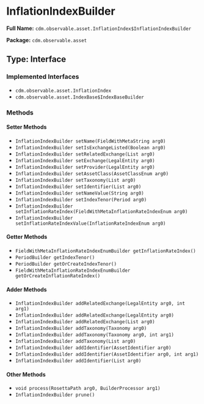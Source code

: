 # InflationIndexBuilder

**Full Name:** `cdm.observable.asset.InflationIndex$InflationIndexBuilder`

**Package:** `cdm.observable.asset`

## Type: Interface

### Implemented Interfaces

- `cdm.observable.asset.InflationIndex`
- `cdm.observable.asset.IndexBase$IndexBaseBuilder`

### Methods

#### Setter Methods

- `InflationIndexBuilder setName(FieldWithMetaString arg0)`
- `InflationIndexBuilder setIsExchangeListed(Boolean arg0)`
- `InflationIndexBuilder setRelatedExchange(List arg0)`
- `InflationIndexBuilder setExchange(LegalEntity arg0)`
- `InflationIndexBuilder setProvider(LegalEntity arg0)`
- `InflationIndexBuilder setAssetClass(AssetClassEnum arg0)`
- `InflationIndexBuilder setTaxonomy(List arg0)`
- `InflationIndexBuilder setIdentifier(List arg0)`
- `InflationIndexBuilder setNameValue(String arg0)`
- `InflationIndexBuilder setIndexTenor(Period arg0)`
- `InflationIndexBuilder setInflationRateIndex(FieldWithMetaInflationRateIndexEnum arg0)`
- `InflationIndexBuilder setInflationRateIndexValue(InflationRateIndexEnum arg0)`

#### Getter Methods

- `FieldWithMetaInflationRateIndexEnumBuilder getInflationRateIndex()`
- `PeriodBuilder getIndexTenor()`
- `PeriodBuilder getOrCreateIndexTenor()`
- `FieldWithMetaInflationRateIndexEnumBuilder getOrCreateInflationRateIndex()`

#### Adder Methods

- `InflationIndexBuilder addRelatedExchange(LegalEntity arg0, int arg1)`
- `InflationIndexBuilder addRelatedExchange(LegalEntity arg0)`
- `InflationIndexBuilder addRelatedExchange(List arg0)`
- `InflationIndexBuilder addTaxonomy(Taxonomy arg0)`
- `InflationIndexBuilder addTaxonomy(Taxonomy arg0, int arg1)`
- `InflationIndexBuilder addTaxonomy(List arg0)`
- `InflationIndexBuilder addIdentifier(AssetIdentifier arg0)`
- `InflationIndexBuilder addIdentifier(AssetIdentifier arg0, int arg1)`
- `InflationIndexBuilder addIdentifier(List arg0)`

#### Other Methods

- `void process(RosettaPath arg0, BuilderProcessor arg1)`
- `InflationIndexBuilder prune()`

